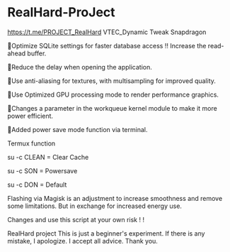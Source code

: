 # RealHard-ProJect
https://t.me/PROJECT_RealHard
VTEC_Dynamic Tweak Snapdragon 

🔸Optimize SQLite settings for faster database access !! Increase the read-ahead buffer.

🔸Reduce the delay when opening the application.

🔸Use anti-aliasing for textures, with multisampling for improved quality.

🔸Use Optimized GPU processing mode to render performance graphics.

🔸Changes a parameter in the workqueue kernel module to make it more power efficient.

🔸Added power save mode function via terminal.


Termux function

su -c CLEAN = Clear Cache

su -c SON = Powersave

su -c DON = Default

Flashing via Magisk is an adjustment to increase smoothness and remove some limitations.  But in exchange for increased energy use.

Changes and use this script at your own risk ! !

RealHard project This is just a beginner's experiment. If there is any mistake, I apologize. I accept all advice. Thank you.

